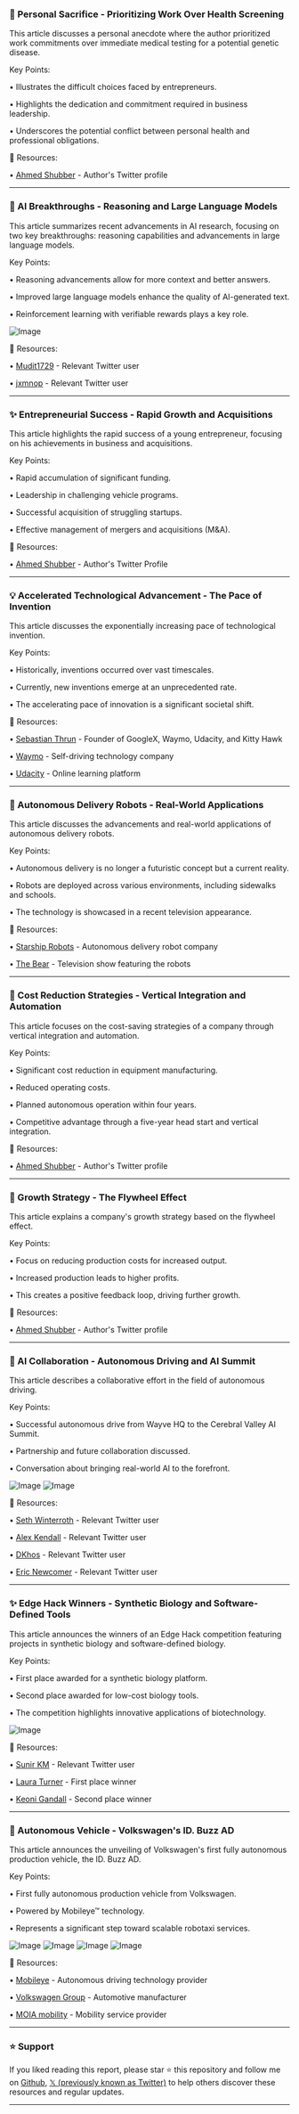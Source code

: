 ### 🤖 Personal Sacrifice - Prioritizing Work Over Health Screening

This article discusses a personal anecdote where the author prioritized work commitments over immediate medical testing for a potential genetic disease.

Key Points:

•  Illustrates the difficult choices faced by entrepreneurs.


•  Highlights the dedication and commitment required in business leadership.


•  Underscores the potential conflict between personal health and professional obligations.


🔗 Resources:

• [Ahmed Shubber](https://x.com/ahmedshubber25) - Author's Twitter profile


---

### 🤖 AI Breakthroughs - Reasoning and Large Language Models

This article summarizes recent advancements in AI research, focusing on two key breakthroughs: reasoning capabilities and advancements in large language models.

Key Points:

• Reasoning advancements allow for more context and better answers.


•  Improved large language models enhance the quality of AI-generated text.


•  Reinforcement learning with verifiable rewards plays a key role.



![Image](https://pbs.twimg.com/media/GuepmZcW0AAImAI?format=jpg&name=small)

🔗 Resources:

• [Mudit1729](https://x.com/Mudit1729) -  Relevant Twitter user


• [jxmnop](https://x.com/jxmnop) - Relevant Twitter user


---

### ✨ Entrepreneurial Success - Rapid Growth and Acquisitions

This article highlights the rapid success of a young entrepreneur, focusing on his achievements in business and acquisitions.

Key Points:

•  Rapid accumulation of significant funding.


•  Leadership in challenging vehicle programs.


•  Successful acquisition of struggling startups.


•  Effective management of mergers and acquisitions (M&A).


🔗 Resources:

• [Ahmed Shubber](https://x.com/ahmedshubber25) - Author's Twitter Profile


---

### 💡 Accelerated Technological Advancement - The Pace of Invention

This article discusses the exponentially increasing pace of technological invention.

Key Points:

•  Historically, inventions occurred over vast timescales.


•  Currently, new inventions emerge at an unprecedented rate.


•  The accelerating pace of innovation is a significant societal shift.


🔗 Resources:

• [Sebastian Thrun](https://x.com/SebastianThrun) - Founder of GoogleX, Waymo, Udacity, and Kitty Hawk


• [Waymo](https://x.com/Waymo) - Self-driving technology company


• [Udacity](https://x.com/udacity) - Online learning platform


---

### 🤖 Autonomous Delivery Robots - Real-World Applications

This article discusses the advancements and real-world applications of autonomous delivery robots.

Key Points:

•  Autonomous delivery is no longer a futuristic concept but a current reality.


•  Robots are deployed across various environments, including sidewalks and schools.


•  The technology is showcased in a recent television appearance.



🔗 Resources:

• [Starship Robots](https://x.com/StarshipRobots) -  Autonomous delivery robot company


• [The Bear](https://x.com/thebearfx) - Television show featuring the robots


---

### 🤖 Cost Reduction Strategies - Vertical Integration and Automation

This article focuses on the cost-saving strategies of a company through vertical integration and automation.

Key Points:

•  Significant cost reduction in equipment manufacturing.


•  Reduced operating costs.


•  Planned autonomous operation within four years.


•  Competitive advantage through a five-year head start and vertical integration.



🔗 Resources:

• [Ahmed Shubber](https://x.com/ahmedshubber25) - Author's Twitter profile


---

### 🤖 Growth Strategy - The Flywheel Effect

This article explains a company's growth strategy based on the flywheel effect.

Key Points:

•  Focus on reducing production costs for increased output.


•  Increased production leads to higher profits.


•  This creates a positive feedback loop, driving further growth.



🔗 Resources:

• [Ahmed Shubber](https://x.com/ahmedshubber25) - Author's Twitter profile


---

### 🚀 AI Collaboration - Autonomous Driving and AI Summit

This article describes a collaborative effort in the field of autonomous driving.

Key Points:

•  Successful autonomous drive from Wayve HQ to the Cerebral Valley AI Summit.


•  Partnership and future collaboration discussed.


•  Conversation about bringing real-world AI to the forefront.


![Image](https://pbs.twimg.com/media/GuWlmUOXoAA0MZ-?format=jpg&name=small)
![Image](https://pbs.twimg.com/media/GuWlmUVXoAAAqDi?format=jpg&name=small)

🔗 Resources:

• [Seth Winterroth](https://x.com/Sethwinterroth) - Relevant Twitter user


• [Alex Kendall](https://x.com/alexgkendall) - Relevant Twitter user


• [DKhos](https://x.com/dkhos) - Relevant Twitter user


• [Eric Newcomer](https://x.com/EricNewcomer) - Relevant Twitter user


---

### ✨ Edge Hack Winners - Synthetic Biology and Software-Defined Tools

This article announces the winners of an Edge Hack competition featuring projects in synthetic biology and software-defined biology.


Key Points:

• First place awarded for a synthetic biology platform.


• Second place awarded for low-cost biology tools.


•  The competition highlights innovative applications of biotechnology.



![Image](https://pbs.twimg.com/amplify_video_thumb/1938205999728627717/img/IDu2cO5IGMJQ5BPD.jpg)

🔗 Resources:

• [Sunir KM](https://x.com/SunirKM) - Relevant Twitter user


• [Laura Turner](https://x.com/lauraeturner_) - First place winner


• [Keoni Gandall](https://x.com/koeng101) - Second place winner


---

### 🤖 Autonomous Vehicle - Volkswagen's ID. Buzz AD

This article announces the unveiling of Volkswagen's first fully autonomous production vehicle, the ID. Buzz AD.

Key Points:

•  First fully autonomous production vehicle from Volkswagen.


•  Powered by Mobileye™ technology.


•  Represents a significant step toward scalable robotaxi services.



![Image](https://pbs.twimg.com/media/GuXUoyCXEAAvVFL?format=jpg&name=360x360)
![Image](https://pbs.twimg.com/media/GuXUoyBXEAAMdpW?format=jpg&name=360x360)
![Image](https://pbs.twimg.com/media/GuXUoyAXAAAm5lG?format=jpg&name=360x360)
![Image](https://pbs.twimg.com/media/GuXUoyPWUAAqCMP?format=jpg&name=360x360)

🔗 Resources:

• [Mobileye](https://x.com/Mobileye) -  Autonomous driving technology provider


• [Volkswagen Group](https://x.com/VWGroup) - Automotive manufacturer


• [MOIA mobility](https://x.com/MOIAmobility) -  Mobility service provider


---

### ⭐️ Support

If you liked reading this report, please star ⭐️ this repository and follow me on [Github](https://github.com/Drix10), [𝕏 (previously known as Twitter)](https://x.com/DRIX_10_) to help others discover these resources and regular updates.

---